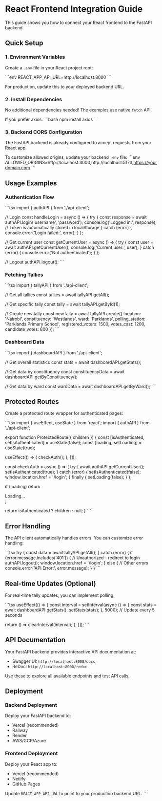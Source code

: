 # React Frontend Integration Guide

This guide shows you how to connect your React frontend to the FastAPI backend.

## Quick Setup

### 1. Environment Variables

Create a `.env` file in your React project root:

\`\`\`env
REACT_APP_API_URL=http://localhost:8000
\`\`\`

For production, update this to your deployed backend URL.

### 2. Install Dependencies

No additional dependencies needed! The examples use native `fetch` API.

If you prefer axios:
\`\`\`bash
npm install axios
\`\`\`

### 3. Backend CORS Configuration

The FastAPI backend is already configured to accept requests from your React app. 

To customize allowed origins, update your backend `.env` file:
\`\`\`env
ALLOWED_ORIGINS=http://localhost:3000,http://localhost:5173,https://yourdomain.com
\`\`\`

## Usage Examples

### Authentication Flow

\`\`\`tsx
import { authAPI } from './api-client';

// Login
const handleLogin = async () => {
  try {
    const response = await authAPI.login('username', 'password');
    console.log('Logged in:', response);
    // Token is automatically stored in localStorage
  } catch (error) {
    console.error('Login failed:', error);
  }
};

// Get current user
const getCurrentUser = async () => {
  try {
    const user = await authAPI.getCurrentUser();
    console.log('Current user:', user);
  } catch (error) {
    console.error('Not authenticated');
  }
};

// Logout
authAPI.logout();
\`\`\`

### Fetching Tallies

\`\`\`tsx
import { tallyAPI } from './api-client';

// Get all tallies
const tallies = await tallyAPI.getAll();

// Get specific tally
const tally = await tallyAPI.getById(1);

// Create new tally
const newTally = await tallyAPI.create({
  location: 'Nairobi',
  constituency: 'Westlands',
  ward: 'Parklands',
  polling_station: 'Parklands Primary School',
  registered_voters: 1500,
  votes_cast: 1200,
  candidate_votes: 800
});
\`\`\`

### Dashboard Data

\`\`\`tsx
import { dashboardAPI } from './api-client';

// Get overall statistics
const stats = await dashboardAPI.getStats();

// Get data by constituency
const constituencyData = await dashboardAPI.getByConstituency();

// Get data by ward
const wardData = await dashboardAPI.getByWard();
\`\`\`

## Protected Routes

Create a protected route wrapper for authenticated pages:

\`\`\`tsx
import { useEffect, useState } from 'react';
import { authAPI } from './api-client';

export function ProtectedRoute({ children }) {
  const [isAuthenticated, setIsAuthenticated] = useState(false);
  const [loading, setLoading] = useState(true);

  useEffect(() => {
    checkAuth();
  }, []);

  const checkAuth = async () => {
    try {
      await authAPI.getCurrentUser();
      setIsAuthenticated(true);
    } catch (error) {
      setIsAuthenticated(false);
      window.location.href = '/login';
    } finally {
      setLoading(false);
    }
  };

  if (loading) return <div>Loading...</div>;
  
  return isAuthenticated ? children : null;
}
\`\`\`

## Error Handling

The API client automatically handles errors. You can customize error handling:

\`\`\`tsx
try {
  const data = await tallyAPI.getAll();
} catch (error) {
  if (error.message.includes('401')) {
    // Unauthorized - redirect to login
    authAPI.logout();
    window.location.href = '/login';
  } else {
    // Other errors
    console.error('API Error:', error.message);
  }
}
\`\`\`

## Real-time Updates (Optional)

For real-time tally updates, you can implement polling:

\`\`\`tsx
useEffect(() => {
  const interval = setInterval(async () => {
    const stats = await dashboardAPI.getStats();
    setStats(stats);
  }, 5000); // Update every 5 seconds

  return () => clearInterval(interval);
}, []);
\`\`\`

## API Documentation

Your FastAPI backend provides interactive API documentation at:
- Swagger UI: `http://localhost:8000/docs`
- ReDoc: `http://localhost:8000/redoc`

Use these to explore all available endpoints and test API calls.

## Deployment

### Backend Deployment
Deploy your FastAPI backend to:
- Vercel (recommended)
- Railway
- Render
- AWS/GCP/Azure

### Frontend Deployment
Deploy your React app to:
- Vercel (recommended)
- Netlify
- GitHub Pages

Update `REACT_APP_API_URL` to point to your production backend URL.
\`\`\`

```python file="" isHidden
